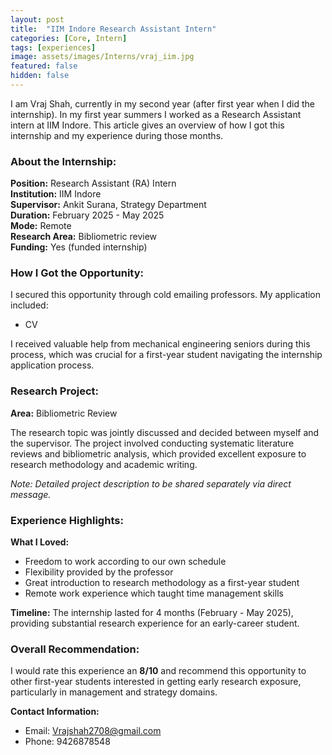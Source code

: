 ```yaml
---
layout: post
title:  "IIM Indore Research Assistant Intern"
categories: [Core, Intern]
tags: [experiences]
image: assets/images/Interns/vraj_iim.jpg
featured: false
hidden: false
---
```


I am Vraj Shah, currently in my second year (after first year when I did the internship). In my first year summers I worked as a Research Assistant intern at IIM Indore. This article gives an overview of how I got this internship and my experience during those months.

### About the Internship:
**Position:** Research Assistant (RA) Intern  
**Institution:** IIM Indore  
**Supervisor:** Ankit Surana, Strategy Department  
**Duration:** February 2025 - May 2025  
**Mode:** Remote  
**Research Area:** Bibliometric review  
**Funding:** Yes (funded internship)

### How I Got the Opportunity:
I secured this opportunity through cold emailing professors. My application included:
- CV

I received valuable help from mechanical engineering seniors during this process, which was crucial for a first-year student navigating the internship application process.

### Research Project:
**Area:** Bibliometric Review

The research topic was jointly discussed and decided between myself and the supervisor. The project involved conducting systematic literature reviews and bibliometric analysis, which provided excellent exposure to research methodology and academic writing.

*Note: Detailed project description to be shared separately via direct message.*

### Experience Highlights:
**What I Loved:**
- Freedom to work according to our own schedule
- Flexibility provided by the professor
- Great introduction to research methodology as a first-year student
- Remote work experience which taught time management skills

**Timeline:**
The internship lasted for 4 months (February - May 2025), providing substantial research experience for an early-career student.

### Overall Recommendation:
I would rate this experience an **8/10** and recommend this opportunity to other first-year students interested in getting early research exposure, particularly in management and strategy domains.

**Contact Information:**
- Email: Vrajshah2708@gmail.com
- Phone: 9426878548
